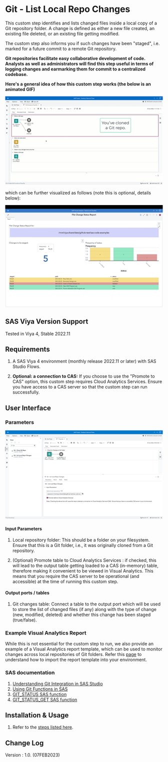 # Git - List Local Repo Changes

This custom step identifies and lists changed files inside a local copy of a Git repository folder.  A change is defined as either a new file created, an existing file deleted, or an existing file getting modified. 

The custom step also informs you if such changes have been "staged", i.e. marked for a future commit to a remote Git repository.

**Git repositories facilitate easy collaborative development of code. Analysts as well as administrators will find this step useful in terms of logging changes and earmarking them for commit to a centralized codebase.** 

**Here's a general idea of how this custom step works (the below is an animated GIF)**

![Git - List Local Repo Changes](./img/git-list-local-repo-changes-general-idea.gif)

which can be further visualized as follows (note this is optional, details below):

![Git - File Change Status Report](./img/file-change-status-report.png)

## SAS Viya Version Support
Tested in Viya 4, Stable 2022.11

## Requirements

1. A SAS Viya 4 environment (monthly release 2022.11 or later) with SAS Studio Flows.

2. **Optional: a connection to CAS:** If you choose to use the "Promote to CAS" option, this custom step requires Cloud Analytics Services. Ensure you have access to a CAS server so that the custom step can run successfully.

## User Interface

### Parameters

![Parameters](./img/git-list-local-repo-changes-parameters.png)

#### Input Parameters

1. Local repository folder: This should be a folder on your filesystem.  Ensure that this is a Git folder, i.e., it was originally cloned from a Git repository.

2. (Optional) Promote table to Cloud Analytics Services : if checked, this will lead to the output table getting loaded to a CAS (in-memory) table, therefore making it convenient to be viewed in Visual Analytics.  This means that you require the CAS server to be operational (and accessible) at the time of running this custom step.

#### Output ports / tables

1. Git changes table: Connect a table to the output port which will be used to store the list of changed files (if any) along with the type of change (new, modified, deleted) and whether this change has been staged (true/false).  

### Example Visual Analytics Report
While this is not essential for the custom step to run, we also provide an example of a Visual Analytics report template, which can be used to monitor changes across local repositories of Git folders.  Refer this [page](./extras/Import%20Report%20Template.md) to understand how to import the report template into your environment.

### SAS documentation

1. [Understanding Git Integration in SAS Studio](https://go.documentation.sas.com/doc/en/sasstudiocdc/default/webeditorcdc/webeditorug/p0puc7muifjjycn1uemlm9lj1jkt.htm)
2. [Using Git Functions in SAS](https://go.documentation.sas.com/doc/en/pgmsascdc/default/lefunctionsref/n1mlc3f9w9zh9fn13qswiq6hrta0.htm)
3. [GIT_STATUS SAS function](https://go.documentation.sas.com/doc/en/pgmsascdc/default/lefunctionsref/p0yqhk2d71ywe7n1dyhko23hrhmo.htm)
4. [GIT_STATUS_GET SAS function](https://go.documentation.sas.com/doc/en/pgmsascdc/default/lefunctionsref/p08kns1urxcrfyn1uj7k2g26owlf.htm)

## Installation & Usage
1. Refer to the [steps listed here](https://github.com/sassoftware/sas-studio-custom-steps#getting-started---making-a-custom-step-from-this-repository-available-in-sas-studio).

## Change Log
Version : 1.0.   (07FEB2023)

